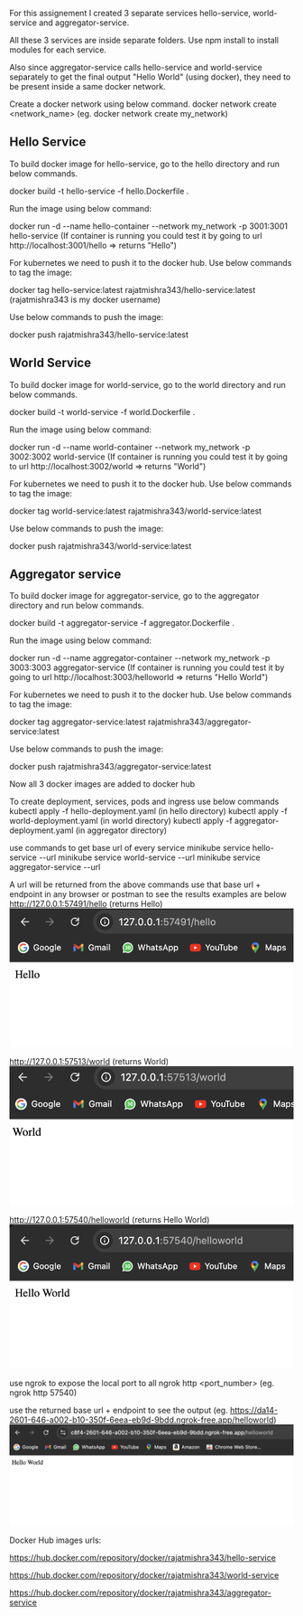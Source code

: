 For this assignement I created 3 separate services hello-service, world-service and aggregator-service.

All these 3 services are inside separate folders.
Use npm install to install modules for each service.

Also since aggregator-service calls hello-service and world-service separately to get the final output "Hello World" (using docker), they need to be present inside a same docker network.

Create a docker network using below command.
docker network create <network_name> (eg. docker network create my_network)

## Hello Service

To build docker image for hello-service, go to the hello directory and run below commands.

docker build -t hello-service -f hello.Dockerfile .

Run the image using below command:

docker run -d --name hello-container --network my_network -p 3001:3001 hello-service
(If container is running you could test it by going to url http://localhost:3001/hello => returns "Hello")

For kubernetes we need to push it to the docker hub.
Use below commands to tag the image:

docker tag hello-service:latest rajatmishra343/hello-service:latest (rajatmishra343 is my docker username)

Use below commands to push the image:

docker push rajatmishra343/hello-service:latest

## World Service

To build docker image for world-service, go to the world directory and run below commands.

docker build -t world-service -f world.Dockerfile .

Run the image using below command:

docker run -d --name world-container --network my_network -p 3002:3002 world-service
(If container is running you could test it by going to url http://localhost:3002/world => returns "World")

For kubernetes we need to push it to the docker hub.
Use below commands to tag the image:

docker tag world-service:latest rajatmishra343/world-service:latest

Use below commands to push the image:

docker push rajatmishra343/world-service:latest

## Aggregator service

To build docker image for aggregator-service, go to the aggregator directory and run below commands.

docker build -t aggregator-service -f aggregator.Dockerfile .

Run the image using below command:

docker run -d --name aggregator-container --network my_network -p 3003:3003 aggregator-service
(If container is running you could test it by going to url http://localhost:3003/helloworld => returns "Hello World")

For kubernetes we need to push it to the docker hub.
Use below commands to tag the image:

docker tag aggregator-service:latest rajatmishra343/aggregator-service:latest

Use below commands to push the image:

docker push rajatmishra343/aggregator-service:latest

Now all 3 docker images are added to docker hub

To create deployment, services, pods and ingress use below commands
kubectl apply -f hello-deployment.yaml (in hello directory)
kubectl apply -f world-deployment.yaml (in world directory)
kubectl apply -f aggregator-deployment.yaml (in aggregator directory)

use commands to get base url of every service
minikube service hello-service --url
minikube service world-service --url
minikube service aggregator-service --url

A url will be returned from the above commands
use that base url + endpoint in any browser or postman to see the results
examples are below
http://127.0.0.1:57491/hello (returns Hello)
![alt text](https://github.com/rajat343/cmpe_272_rajat/blob/main/hello_world_microservice/outputs/hello.png?raw=true)

http://127.0.0.1:57513/world (returns World)
![alt text](https://github.com/rajat343/cmpe_272_rajat/blob/main/hello_world_microservice/outputs/world.png?raw=true)

http://127.0.0.1:57540/helloworld (returns Hello World)
![alt text](https://github.com/rajat343/cmpe_272_rajat/blob/main/hello_world_microservice/outputs/aggregator.png?raw=true)

use ngrok to expose the local port to all
ngrok http <port_number> (eg. ngrok http 57540)

use the returned base url + endpoint to see the output
(eg. https://da14-2601-646-a002-b10-350f-6eea-eb9d-9bdd.ngrok-free.app/helloworld)
![alt text](https://github.com/rajat343/cmpe_272_rajat/blob/main/hello_world_microservice/outputs/aggregator_ngrok.png?raw=true)

Docker Hub images urls:

https://hub.docker.com/repository/docker/rajatmishra343/hello-service

https://hub.docker.com/repository/docker/rajatmishra343/world-service

https://hub.docker.com/repository/docker/rajatmishra343/aggregator-service
